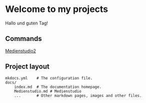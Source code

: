 
# Welcome to my projects

Hallo und guten Tag!

## Commands


[Medienstudio2](Medienstudio2.md)  

## Project layout

    mkdocs.yml    # The configuration file.
    docs/
        index.md  # The documentation homepage.
        Medienstudio.md # Medienstudio
        ...       # Other markdown pages, images and other files.

